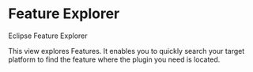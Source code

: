 # Feature Explorer
Eclipse Feature Explorer

This view explores Features. It enables you to quickly search your target 
platform to find the feature where the plugin you need is located.
